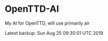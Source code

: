 # OpenTTD-AI
My AI for OpenTTD, will use primarily air

Latest backup: Sun Aug 25 09:30:01 UTC 2019
